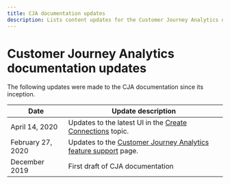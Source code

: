 ```yaml
---
title: CJA documentation updates
description: Lists content updates for the Customer Journey Analytics documentation set since December, 2019. 
---
```


# Customer Journey Analytics documentation updates

The following updates were made to the CJA documentation since its inception.

| Date | Update description |
| --- | --- |
|April 14, 2020|Updates to the latest UI in the [Create Connections](/help/connections/create-connection.md) topic.|
| February 27, 2020 | Updates to the [Customer Journey Analytics feature support](/help/getting-started/cja-aa.md) page. |
| December 2019 | First draft of CJA documentation |
